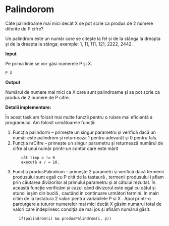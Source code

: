 Palindorom
=========
Câte palindroame mai mici decât X se pot scrie ca produs de 2 numere diferite de P cifre?

Un palindrom este un număr care se citește la fel și de la stânga la dreapta și de la dreapta la stânga; exemple: 1, 11, 111, 121, 2222, 2442.

**Input**

Pe prima linie se vor găsi numerele P și X.
```
P X
```
**Output**

Numărul de numere mai mici ca X care sunt palindroame și se pot scrie ca produs de 2 numere de P cifre.

**Detalii implementare:**

   În acest task am folosit mai multe funcții pentru o rulare mai eficientă a programului.
Am folosit următoarele funcții: 
1.	Funcția palindorm – primește un singur parametru și verifică dacă un număr este palindrom și returneaza 1 pentru adevarăt și 0 pentru fals.
2.	Funcția nrCifre – primește un singur parametru și returnează numărul de cifre al unui număr printr-un contor care este mărit  
```
       cât timp a != 0 
       execută a / = 10.
```

3.	Funcția produsPalindrom – primește 2 parametri și  verifică dacă termenii produsului sunt egali cu P citit de la tastaură , termenii produsului i aflam prin căutarea divizorilor al primului parametru și al câtului rezultat. În această funcție verificăm și cazul când divizorul este egal cu câtul și atunci ieșim din buclă , cautând in continuare următori termini.
 In main citim  de la tastatura 2 valori pentru variabilele P si X . Apoi printr-o parcurgere  a tuturor numerelor mai mici decât X găsim numarul total de valori care indeplinesc condiția de mai jos și afisăm numărul găsit.
```
      if(palindrom(i) && produsPalindrom(i, p)) 
```
